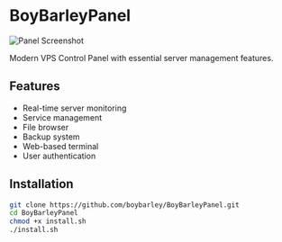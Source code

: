 
# BoyBarleyPanel

![Panel Screenshot](screenshot.png)

Modern VPS Control Panel with essential server management features.

## Features
- Real-time server monitoring
- Service management
- File browser
- Backup system
- Web-based terminal
- User authentication

## Installation
```bash
git clone https://github.com/boybarley/BoyBarleyPanel.git
cd BoyBarleyPanel
chmod +x install.sh
./install.sh
